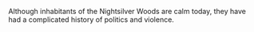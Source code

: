 Although inhabitants of the Nightsilver Woods are calm today, they have had a complicated history of politics and violence.